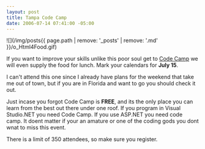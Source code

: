 ```yaml
---
layout: post
title: Tampa Code Camp
date: 2006-07-14 07:41:00 -05:00
---
```


![](/img/posts{{ page.path | remove: '_posts' | remove: '.md' }}/o_Html4Food.gif) 


If you want to improve your skills unlike this poor soul get to [Code Camp](http://www.tampacodecamp.com/) we will even supply the food for lunch. Mark your calendars for **July 15**. 


I can't attend this one since I already have plans for the weekend that take me out of town, but if you are in Florida and want to go you should check it out.

Just incase you forgot Code Camp is **FREE**, and its the only place you can learn from the best out there under one roof. If you program in Visual Studio.NET you need Code Camp. If you use ASP.NET you need code camp. It doent matter if your an amature or one of the coding gods you dont wnat to miss this event.

There is a limit of 350 attendees, so make sure you register.
